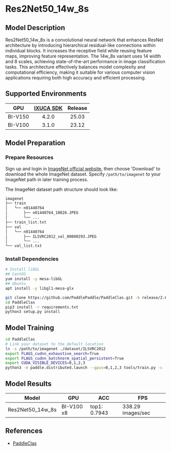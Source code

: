 # Res2Net50_14w_8s

## Model Description

Res2Net50_14w_8s is a convolutional neural network that enhances ResNet architecture by introducing hierarchical
residual-like connections within individual blocks. It increases the receptive field while reusing feature maps,
improving feature representation. The 14w_8s variant uses 14 width and 8 scales, achieving state-of-the-art performance
in image classification tasks. This architecture effectively balances model complexity and computational efficiency,
making it suitable for various computer vision applications requiring both high accuracy and efficient processing.

## Supported Environments

| GPU    | [IXUCA SDK](https://gitee.com/deep-spark/deepspark#%E5%A4%A9%E6%95%B0%E6%99%BA%E7%AE%97%E8%BD%AF%E4%BB%B6%E6%A0%88-ixuca) | Release |
| :----: | :----: | :----: |
| BI-V150 | 4.2.0     |  25.03  |
| BI-V100 | 3.1.0     |  23.12  |

## Model Preparation

### Prepare Resources

Sign up and login in [ImageNet official website](https://www.image-net.org/index.php), then choose 'Download' to
download the whole ImageNet dataset. Specify `/path/to/imagenet` to your ImageNet path in later training process.

The ImageNet dataset path structure should look like:

```bash
imagenet
├── train
│   └── n01440764
│       ├── n01440764_10026.JPEG
│       └── ...
├── train_list.txt
├── val
│   └── n01440764
│       ├── ILSVRC2012_val_00000293.JPEG
│       └── ...
└── val_list.txt
```

### Install Dependencies

```bash
# Install libGL
## CentOS
yum install -y mesa-libGL
## Ubuntu
apt install -y libgl1-mesa-glx

git clone https://github.com/PaddlePaddle/PaddleClas.git -b release/2.6 --depth=1
cd PaddleClas
pip3 install -r requirements.txt
python3 setup.py install
```

## Model Training

```bash
cd PaddleClas
# Link your dataset to the default location
ln -s /path/to/imagenet ./dataset/ILSVRC2012
export FLAGS_cudnn_exhaustive_search=True
export FLAGS_cudnn_batchnorm_spatial_persistent=True
export CUDA_VISIBLE_DEVICES=0,1,2,3
python3 -m paddle.distributed.launch --gpus=0,1,2,3 tools/train.py -c ./ppcls/configs/ImageNet/Res2Net/Res2Net50_14w_8s.yaml -o Arch.pretrained=False -o Global.device=gpu
```

## Model Results

| Model            | GPU        | ACC          | FPS               |
|------------------|------------|--------------|-------------------|
| Res2Net50_14w_8s | BI-V100 x8 | top1: 0.7943 | 338.29 images/sec |

## References

- [PaddleClas](https://github.com/PaddlePaddle/PaddleClas)
